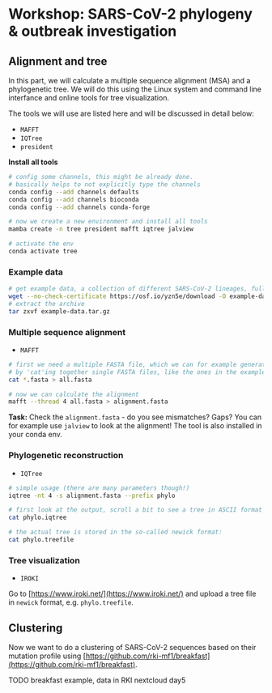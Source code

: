 # Workshop: SARS-CoV-2 phylogeny & outbreak investigation

## Alignment and tree

In this part, we will calculate a multiple sequence alignment (MSA) and a phylogenetic tree. We will do this using the Linux system and command line interfance and online tools for tree visualization. 

The tools we will use are listed here and will be discussed in detail below:

* `MAFFT`
* `IQTree`
* `president`

__Install all tools__
```bash
# config some channels, this might be already done.
# basically helps to not explicitly type the channels
conda config --add channels defaults
conda config --add channels bioconda
conda config --add channels conda-forge

# now we create a new environment and install all tools
mamba create -n tree president mafft iqtree jalview

# activate the env
conda activate tree
```

### Example data
```bash
# get example data, a collection of different SARS-CoV-2 lineages, full genomes
wget --no-check-certificate https://osf.io/yzn5e/download -O example-data.tar.gz
# extract the archive
tar zxvf example-data.tar.gz
```

### Multiple sequence alignment

* `MAFFT`

```bash
# first we need a multiple FASTA file, which we can for example generate
# by 'cat'ing together single FASTA files, like the ones in the example-data folder
cat *.fasta > all.fasta

# now we can calculate the alignment
mafft --thread 4 all.fasta > alignment.fasta
```

__Task:__ Check the `alignment.fasta` - do you see mismatches? Gaps? You can for example use `jalview` to look at the alignment! The tool is also installed in your conda env.

### Phylogenetic reconstruction

* `IQTree`

```bash
# simple usage (there are many parameters though!)
iqtree -nt 4 -s alignment.fasta --prefix phylo

# first look at the output, scroll a bit to see a tree in ASCII format
cat phylo.iqtree

# the actual tree is stored in the so-called newick format:
cat phylo.treefile
```

### Tree visualization

* `IROKI`

Go to [https://www.iroki.net/](https://www.iroki.net/) and upload a tree file in `newick` format, e.g. `phylo.treefile`. 


## Clustering 

Now we want to do a clustering of SARS-CoV-2 sequences based on their mutation profile using [https://github.com/rki-mf1/breakfast](https://github.com/rki-mf1/breakfast).

TODO breakfast example, data in RKI nextcloud day5

